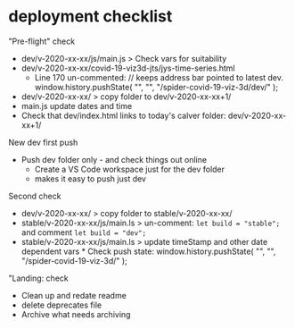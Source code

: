 
# deployment checklist


"Pre-flight" check

* dev/v-2020-xx-xx/js/main.js > Check vars for suitability
* dev/v-2020-xx-xx/covid-19-viz3d-jts/jys-time-series.html
	* Line 170 un-commented:
	// keeps address bar pointed to latest dev.
	window.history.pushState( "", "", "/spider-covid-19-viz-3d/dev/" );
* dev/v-2020-xx-xx/ > copy folder to dev/v-2020-xx-xx+1/
* main.js update dates and time
* Check that dev/index.html links to today's calver folder: dev/v-2020-xx-xx+1/

New dev first push

* Push dev folder only - and check things out online
	* Create a VS Code workspace just for the dev folder
	* makes it easy to push just dev

Second check

* dev/v-2020-xx-xx/ > copy folder to stable/v-2020-xx-xx/
* stable/v-2020-xx-xx/js/main.ls > un-comment: ```let build = "stable";``` and comment ```let build = "dev";```
* stable/v-2020-xx-xx/js/main.ls > update timeStamp and other date dependent vars
		* Check push state:
	window.history.pushState( "", "", "/spider-covid-19-viz-3d/" );

"Landing: check

* Clean up and redate readme
* delete deprecates file
* Archive what needs archiving